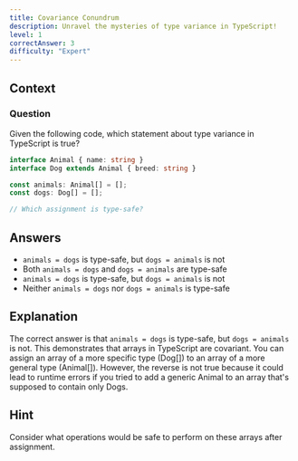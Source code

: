 ```yaml
---
title: Covariance Conundrum
description: Unravel the mysteries of type variance in TypeScript!
level: 1
correctAnswer: 3
difficulty: "Expert"
---
```


## Context

### Question
Given the following code, which statement about type variance in TypeScript is true?

```typescript
interface Animal { name: string }
interface Dog extends Animal { breed: string }

const animals: Animal[] = [];
const dogs: Dog[] = [];

// Which assignment is type-safe?
```

## Answers
- `animals = dogs` is type-safe, but `dogs = animals` is not
- Both `animals = dogs` and `dogs = animals` are type-safe
- `animals = dogs` is type-safe, but `dogs = animals` is not
- Neither `animals = dogs` nor `dogs = animals` is type-safe

## Explanation
The correct answer is that `animals = dogs` is type-safe, but `dogs = animals` is not. This demonstrates that arrays in TypeScript are covariant. You can assign an array of a more specific type (Dog[]) to an array of a more general type (Animal[]). However, the reverse is not true because it could lead to runtime errors if you tried to add a generic Animal to an array that's supposed to contain only Dogs.

## Hint
Consider what operations would be safe to perform on these arrays after assignment.
